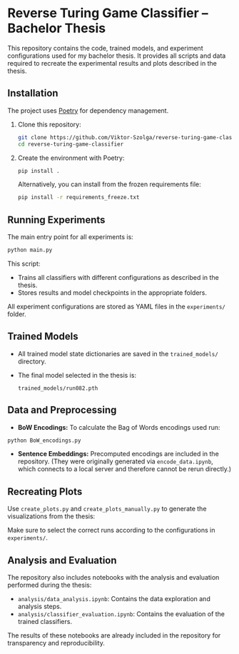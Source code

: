 # Reverse Turing Game Classifier – Bachelor Thesis
This repository contains the code, trained models, and experiment configurations used for my bachelor thesis. It provides all scripts and data required to recreate the experimental results and plots described in the thesis.

## Installation
The project uses [Poetry](https://python-poetry.org/) for dependency management.

1. Clone this repository:
   ```bash
   git clone https://github.com/Viktor-Szolga/reverse-turing-game-classifier.git
   cd reverse-turing-game-classifier
   ```

2. Create the environment with Poetry:
   ```bash
   pip install .
   ```

   Alternatively, you can install from the frozen requirements file:
   ```bash
   pip install -r requirements_freeze.txt
   ```

## Running Experiments
The main entry point for all experiments is:
```bash
python main.py
```
This script:
- Trains all classifiers with different configurations as described in the thesis.
- Stores results and model checkpoints in the appropriate folders.

All experiment configurations are stored as YAML files in the `experiments/` folder.

## Trained Models
- All trained model state dictionaries are saved in the `trained_models/` directory.
- The final model selected in the thesis is:

  `trained_models/run082.pth`

## Data and Preprocessing
- **BoW Encodings:** To calculate the Bag of Words encodings used run:
```bash
python BoW_encodings.py
```
- **Sentence Embeddings:** Precomputed encodings are included in the repository. (They were originally generated via `encode_data.ipynb`, which connects to a local server and therefore cannot be rerun directly.)

## Recreating Plots
Use `create_plots.py` and `create_plots_manually.py` to generate the visualizations from the thesis:

Make sure to select the correct runs according to the configurations in `experiments/`.

## Analysis and Evaluation
The repository also includes notebooks with the analysis and evaluation performed during the thesis:

- `analysis/data_analysis.ipynb`: Contains the data exploration and analysis steps.
- `analysis/classifier_evaluation.ipynb`: Contains the evaluation of the trained classifiers.

The results of these notebooks are already included in the repository for transparency and reproducibility.
